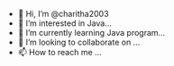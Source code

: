 - 👋 Hi, I’m @charitha2003
- 👀 I’m interested in Java...
- 🌱 I’m currently learning Java program...
- 💞️ I’m looking to collaborate on ...
- 📫 How to reach me ...

<!---
charitha2003/charitha2003 is a ✨ special ✨ repository because its `README.md` (this file) appears on your GitHub profile.
You can click the Preview link to take a look at your changes.
--->
